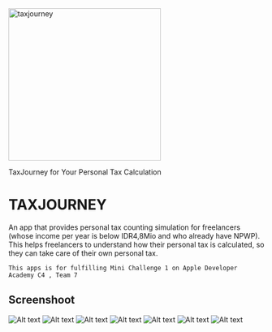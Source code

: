 
<img src="https://i.ibb.co/XkfWSvN/TJ.jpg" width="300" alt="taxjourney">

TaxJourney for Your Personal Tax Calculation

# TAXJOURNEY
An app that provides personal tax counting simulation for freelancers (whose income per year is below IDR4,8Mio and who already have NPWP). This helps freelancers to understand how their personal tax is calculated, so they can take care of their own personal tax.

```
This apps is for fulfilling Mini Challenge 1 on Apple Developer Academy C4 , Team 7
```

## Screenshoot
![Alt text](https://i.ibb.co/KXS9pKx/Simulator-Screen-Shot-i-Phone-12-Pro-2021-04-20-at-18-07-25.png "Optional title")
![Alt text](https://i.ibb.co/h8VnHMW/Simulator-Screen-Shot-i-Phone-12-Pro-2021-04-20-at-18-08-20.png "Optional title")
![Alt text](https://i.ibb.co/2hKvBck/Simulator-Screen-Shot-i-Phone-12-Pro-2021-04-20-at-18-09-35.png "Optional title")
![Alt text](https://i.ibb.co/YyszFtN/Simulator-Screen-Shot-i-Phone-12-Pro-2021-04-20-at-18-09-53.png "Optional title")
![Alt text](https://i.ibb.co/7VfDHCv/Simulator-Screen-Shot-i-Phone-12-Pro-2021-04-20-at-18-10-08.png "Optional title")
![Alt text](https://i.ibb.co/VW8S9fx/Simulator-Screen-Shot-i-Phone-12-Pro-2021-04-20-at-18-10-12.png "Optional title")
![Alt text](https://i.ibb.co/DQb435v/Simulator-Screen-Shot-i-Phone-12-Pro-2021-04-20-at-18-10-22.png "Optional title")

